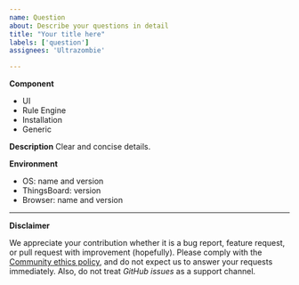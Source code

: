 ```yaml
---
name: Question
about: Describe your questions in detail
title: "Your title here"
labels: ['question']
assignees: 'Ultrazombie'

---
```


**Component**

<!-- Choose one of the following and delete all others. -->
 * UI
 * Rule Engine
 * Installation
 * Generic

**Description**
Clear and concise details.

**Environment**
<!-- Add information about your environment and ThingsBoard version if applicable -->
 * OS:  name and version
 * ThingsBoard: version
 * Browser: name and version

___________________________________________________________
**Disclaimer** 

We appreciate your contribution whether it is a bug report, feature request, or pull request with improvement (hopefully). Please comply with the <a href="https://opensource.guide/building-community/">Community ethics policy</a>, and do not expect us to answer your requests immediately. Also, do not treat *GitHub issues* as a support channel.
